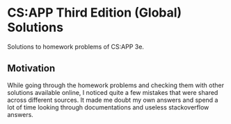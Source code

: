 # CS:APP Third Edition (Global) Solutions

Solutions to homework problems of CS:APP 3e.

## Motivation

While going through the homework problems and checking them with other solutions
available online, I noticed quite a few mistakes that were shared across different
sources. It made me doubt my own answers and spend a lot of time looking through
documentations and useless stackoverflow answers.
